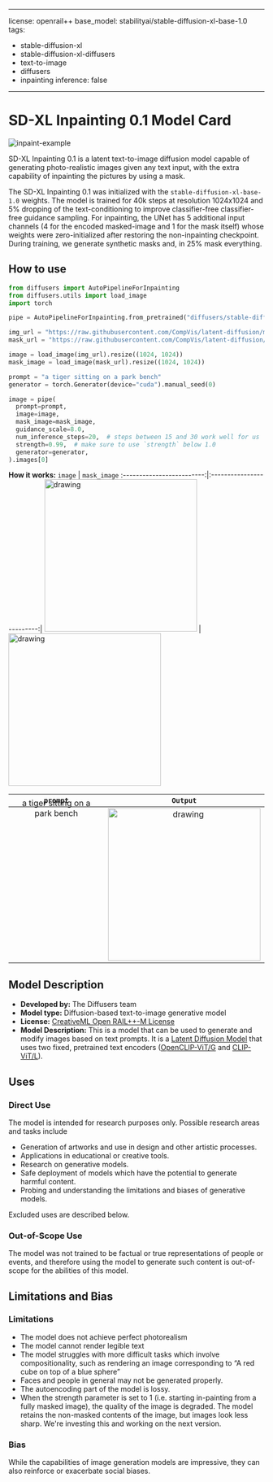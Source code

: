 
---
license: openrail++
base_model: stabilityai/stable-diffusion-xl-base-1.0
tags:
- stable-diffusion-xl
- stable-diffusion-xl-diffusers
- text-to-image
- diffusers
- inpainting
inference: false
---

# SD-XL Inpainting 0.1 Model Card

![inpaint-example](inpaint-examples-min.png)

SD-XL Inpainting 0.1 is a latent text-to-image diffusion model capable of generating photo-realistic images given any text input, with the extra capability of inpainting the pictures by using a mask.

The SD-XL Inpainting 0.1 was initialized with the `stable-diffusion-xl-base-1.0` weights. The model is trained for 40k steps at resolution 1024x1024 and 5% dropping of the text-conditioning to improve classifier-free classifier-free guidance sampling. For inpainting, the UNet has 5 additional input channels (4 for the encoded masked-image and 1 for the mask itself) whose weights were zero-initialized after restoring the non-inpainting checkpoint. During training, we generate synthetic masks and, in 25% mask everything.


## How to use

```py
from diffusers import AutoPipelineForInpainting
from diffusers.utils import load_image
import torch

pipe = AutoPipelineForInpainting.from_pretrained("diffusers/stable-diffusion-xl-1.0-inpainting-0.1", torch_dtype=torch.float16, variant="fp16").to("cuda")

img_url = "https://raw.githubusercontent.com/CompVis/latent-diffusion/main/data/inpainting_examples/overture-creations-5sI6fQgYIuo.png"
mask_url = "https://raw.githubusercontent.com/CompVis/latent-diffusion/main/data/inpainting_examples/overture-creations-5sI6fQgYIuo_mask.png"

image = load_image(img_url).resize((1024, 1024))
mask_image = load_image(mask_url).resize((1024, 1024))

prompt = "a tiger sitting on a park bench"
generator = torch.Generator(device="cuda").manual_seed(0)

image = pipe(
  prompt=prompt,
  image=image,
  mask_image=mask_image,
  guidance_scale=8.0,
  num_inference_steps=20,  # steps between 15 and 30 work well for us
  strength=0.99,  # make sure to use `strength` below 1.0
  generator=generator,
).images[0]
```

**How it works:**
`image`          | `mask_image`
:-------------------------:|:-------------------------:|
<img src="https://raw.githubusercontent.com/CompVis/latent-diffusion/main/data/inpainting_examples/overture-creations-5sI6fQgYIuo.png" alt="drawing" width="300"/> | <img src="https://raw.githubusercontent.com/CompVis/latent-diffusion/main/data/inpainting_examples/overture-creations-5sI6fQgYIuo_mask.png" alt="drawing" width="300"/>


`prompt`          | `Output`
:-------------------------:|:-------------------------:|
<span style="position: relative;bottom: 150px;">a tiger sitting on a park bench</span> | <img src="https://huggingface.co/datasets/valhalla/images/resolve/main/tiger.png" alt="drawing" width="300"/>

## Model Description

- **Developed by:** The Diffusers team
- **Model type:** Diffusion-based text-to-image generative model
- **License:** [CreativeML Open RAIL++-M License](https://huggingface.co/stabilityai/stable-diffusion-xl-base-1.0/blob/main/LICENSE.md)
- **Model Description:** This is a model that can be used to generate and modify images based on text prompts. It is a [Latent Diffusion Model](https://arxiv.org/abs/2112.10752) that uses two fixed, pretrained text encoders ([OpenCLIP-ViT/G](https://github.com/mlfoundations/open_clip) and [CLIP-ViT/L](https://github.com/openai/CLIP/tree/main)).


## Uses

### Direct Use

The model is intended for research purposes only. Possible research areas and tasks include

- Generation of artworks and use in design and other artistic processes.
- Applications in educational or creative tools.
- Research on generative models.
- Safe deployment of models which have the potential to generate harmful content.
- Probing and understanding the limitations and biases of generative models.

Excluded uses are described below.

### Out-of-Scope Use

The model was not trained to be factual or true representations of people or events, and therefore using the model to generate such content is out-of-scope for the abilities of this model.

## Limitations and Bias

### Limitations

- The model does not achieve perfect photorealism
- The model cannot render legible text
- The model struggles with more difficult tasks which involve compositionality, such as rendering an image corresponding to “A red cube on top of a blue sphere”
- Faces and people in general may not be generated properly.
- The autoencoding part of the model is lossy.
- When the strength parameter is set to 1 (i.e. starting in-painting from a fully masked image), the quality of the image is degraded. The model retains the non-masked contents of the image, but images look less sharp. We're investing this and working on the next version.

### Bias
While the capabilities of image generation models are impressive, they can also reinforce or exacerbate social biases.
